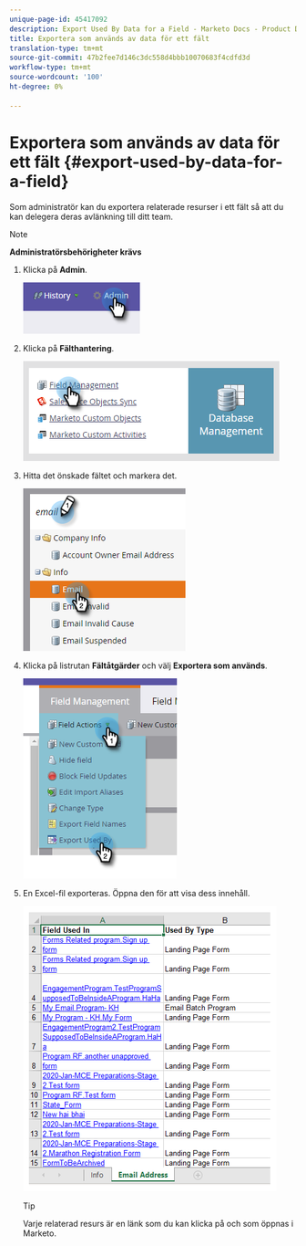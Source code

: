 ```yaml
---
unique-page-id: 45417092
description: Export Used By Data for a Field - Marketo Docs - Product Documentation
title: Exportera som används av data för ett fält
translation-type: tm+mt
source-git-commit: 47b2fee7d146c3dc558d4bbb10070683f4cdfd3d
workflow-type: tm+mt
source-wordcount: '100'
ht-degree: 0%

---
```



# Exportera som används av data för ett fält {#export-used-by-data-for-a-field}

Som administratör kan du exportera relaterade resurser i ett fält så att du kan delegera deras avlänkning till ditt team.

>[!NOTE]
>
>**Administratörsbehörigheter krävs**

1. Klicka på **Admin**.

   ![](assets/one.png)

1. Klicka på **Fälthantering**.

   ![](assets/two-3.png)

1. Hitta det önskade fältet och markera det.

   ![](assets/three.png)

1. Klicka på listrutan **Fältåtgärder** och välj **Exportera som används**.

   ![](assets/four.png)

1. En Excel-fil exporteras. Öppna den för att visa dess innehåll.

   ![](assets/five-1.png)

   >[!TIP]
   >
   >Varje relaterad resurs är en länk som du kan klicka på och som öppnas i Marketo.

